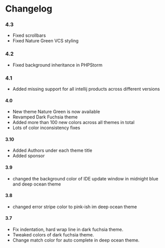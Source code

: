 # Changelog

### 4.3
- Fixed scrollbars
- Fixed Nature Green VCS styling

### 4.2
- Fixed background inheritance in PHPStorm

### 4.1
- Added missing support for all intellij products across different versions

#### 4.0
- New theme Nature Green is now available
- Revamped Dark Fuchsia theme
- Added more than 100 new colors across all themes in total
- Lots of color inconsistency fixes


#### 3.10
- Added Authors under each theme title
- Added sponsor


#### 3.9

- changed the background color of IDE update window in midnight blue and deep ocean theme

#### 3.8

- changed error stripe color to pink-ish im deep ocean theme

#### 3.7

- Fix indentation, hard wrap line in dark fuchsia theme.
- Tweaked colors of dark fuchsia theme.
- Change match color for auto complete in deep ocean theme.
